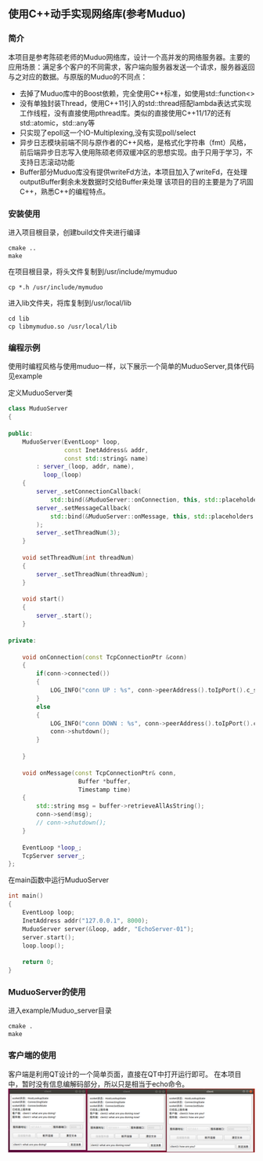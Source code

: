 ## 使用C++动手实现网络库(参考Muduo)
### 简介
本项目是参考陈硕老师的Muduo网络库，设计一个高并发的网络服务器。主要的应用场景：满足多个客户的不同需求，客户端向服务器发送一个请求，服务器返回与之对应的数据。与原版的Muduo的不同点：
* 去掉了Muduo库中的Boost依赖，完全使用C++标准，如使用std::function<>
* 没有单独封装Thread，使用C++11引入的std::thread搭配lambda表达式实现工作线程，没有直接使用pthread库。类似的直接使用C++11/17的还有std::atomic，std::any等
* 只实现了epoll这一个IO-Multiplexing,没有实现poll/select
* 异步日志模块前端不同与原作者的C++风格，是格式化字符串（fmt）风格，前后端异步日志写入使用陈硕老师双缓冲区的思想实现。由于只用于学习，不支持日志滚动功能
* Buffer部分Muduo库没有提供writeFd方法，本项目加入了writeFd，在处理outputBuffer剩余未发数据时交给Buffer来处理
该项目的目的主要是为了巩固C++，熟悉C++的编程特点。

### 安装使用
进入项目根目录，创建build文件夹进行编译
```
cmake ..
make
```
在项目根目录，将头文件复制到/usr/include/mymuduo
```
cp *.h /usr/include/mymuduo
```
进入lib文件夹，将库复制到/usr/local/lib
```
cd lib
cp libmymuduo.so /usr/local/lib
```

### 编程示例
使用时编程风格与使用muduo一样，以下展示一个简单的MuduoServer,具体代码见example

定义MuduoServer类
```c++
class MuduoServer
{

public:
    MuduoServer(EventLoop* loop, 
                const InetAddress& addr,
                const std::string& name)
        : server_(loop, addr, name),
          loop_(loop)
    {
        server_.setConnectionCallback(
            std::bind(&MuduoServer::onConnection, this, std::placeholders::_1));
        server_.setMessageCallback(
            std::bind(&MuduoServer::onMessage, this, std::placeholders::_1, std::placeholders::_2, std::placeholders::_3)    
        );
        server_.setThreadNum(3);
    }

    void setThreadNum(int threadNum)
    {
        server_.setThreadNum(threadNum);
    }

    void start()
    {
        server_.start();
    }

private:

    void onConnection(const TcpConnectionPtr &conn)
    {
        if(conn->connected())
        {
            LOG_INFO("conn UP : %s", conn->peerAddress().toIpPort().c_str());
        }
        else
        {
            LOG_INFO("conn DOWN : %s", conn->peerAddress().toIpPort().c_str());
            conn->shutdown();
        }

    }

    void onMessage(const TcpConnectionPtr& conn,
                    Buffer *buffer, 
                    Timestamp time)
    {
        std::string msg = buffer->retrieveAllAsString();
        conn->send(msg);
        // conn->shutdown();
    }

    EventLoop *loop_;
    TcpServer server_;
};
```
在main函数中运行MuduoServer
```c++
int main()
{
    EventLoop loop;
    InetAddress addr("127.0.0.1", 8000);
    MuduoServer server(&loop, addr, "EchoServer-01");
    server.start();
    loop.loop();

    return 0;
}   
```
### MuduoServer的使用
进入example/Muduo_server目录
```
cmake .
make
```
### 客户端的使用
客户端是利用QT设计的一个简单页面，直接在QT中打开运行即可。
在本项目中，暂时没有信息编解码部分，所以只是相当于echo命令。
![Image text](Result.PNG)
